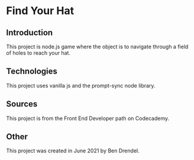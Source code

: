 # Find Your Hat

## Introduction
This project is node.js game where the object is to navigate through a field of holes to reach your hat.

## Technologies
This project uses vanilla js and the prompt-sync node library.

## Sources
This project is from the Front End Developer path on Codecademy.

## Other
This project was created in June 2021 by Ben Drendel.
